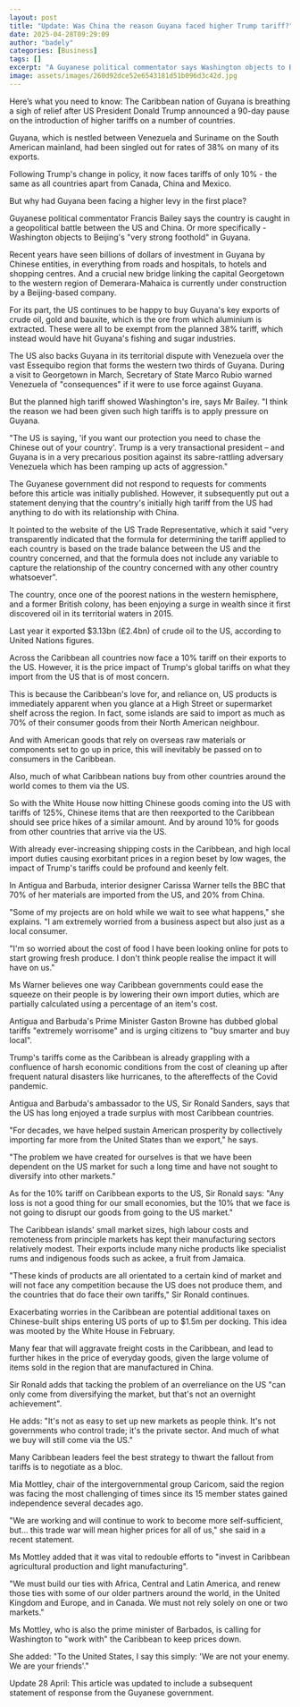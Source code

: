 ```yaml
---
layout: post
title: "Update: Was China the reason Guyana faced higher Trump tariff?"
date: 2025-04-28T09:29:09
author: "badely"
categories: [Business]
tags: []
excerpt: "A Guyanese political commentator says Washington objects to Beijing's 'very strong foothold' in the country."
image: assets/images/260d92dce52e6543181d51b096d3c42d.jpg
---
```


Here’s what you need to know: The Caribbean nation of Guyana is breathing a sigh of relief after US President Donald Trump announced a 90-day pause on the introduction of higher tariffs on a number of countries.

Guyana, which is nestled between Venezuela and Suriname on the South American mainland, had been singled out for rates of 38% on many of its exports.

Following Trump's change in policy, it now faces tariffs of only 10% - the same as all countries apart from Canada, China and Mexico.

But why had Guyana been facing a higher levy in the first place?

Guyanese political commentator Francis Bailey says the country is caught in a geopolitical battle between the US and China. Or more specifically - Washington objects to Beijing's "very strong foothold" in Guyana.

Recent years have seen billions of dollars of investment in Guyana by Chinese entities, in everything from roads and hospitals, to hotels and shopping centres. And a crucial new bridge linking the capital Georgetown to the western region of Demerara-Mahaica is currently under construction by a Beijing-based company.

For its part, the US continues to be happy to buy Guyana's key exports of crude oil, gold and bauxite, which is the ore from which aluminium is extracted. These were all to be exempt from the planned 38% tariff, which instead would have hit Guyana's fishing and sugar industries.

The US also backs Guyana in its territorial dispute with Venezuela over the vast Essequibo region that forms the western two thirds of Guyana. During a visit to Georgetown in March, Secretary of State Marco Rubio warned Venezuela of "consequences" if it were to use force against Guyana.

But the planned high tariff showed Washington's ire, says Mr Bailey. "I think the reason we had been given such high tariffs is to apply pressure on Guyana.

"The US is saying, 'if you want our protection you need to chase the Chinese out of your country'. Trump is a very transactional president – and Guyana is in a very precarious position against its sabre-rattling adversary Venezuela which has been ramping up acts of aggression."

The Guyanese government did not respond to requests for comments before this article was initially published. However, it subsequently put out a statement denying that the country's initially high tariff from the US had anything to do with its relationship with China.

It pointed to the website of the US Trade Representative, which it said "very transparently indicated that the formula for determining the tariff applied to each country is based on the trade balance between the US and the country concerned, and that the formula does not include any variable to capture the relationship of the country concerned with any other country whatsoever".

The country, once one of the poorest nations in the western hemisphere, and a former British colony, has been enjoying a surge in wealth since it first discovered oil in its territorial waters in 2015.

Last year it exported $3.13bn (£2.4bn) of crude oil to the US, according to United Nations figures.

Across the Caribbean all countries now face a 10% tariff on their exports to the US. However, it is the price impact of Trump's global tariffs on what they import from the US that is of most concern.

This is because the Caribbean's love for, and reliance on, US products is immediately apparent when you glance at a High Street or supermarket shelf across the region. In fact, some islands are said to import as much as 70% of their consumer goods from their North American neighbour.

And with American goods that rely on overseas raw materials or components set to go up in price, this will inevitably be passed on to consumers in the Caribbean.

Also, much of what Caribbean nations buy from other countries around the world comes to them via the US.

So with the White House now hitting Chinese goods coming into the US with tariffs of 125%, Chinese items that are then reexported to the Caribbean should see price hikes of a similar amount. And by around 10% for goods from other countries that arrive via the US.

With already ever-increasing shipping costs in the Caribbean, and high local import duties causing exorbitant prices in a region beset by low wages, the impact of Trump's tariffs could be profound and keenly felt.

In Antigua and Barbuda, interior designer Carissa Warner tells the BBC that 70% of her materials are imported from the US, and 20% from China.

"Some of my projects are on hold while we wait to see what happens," she explains. "I am extremely worried from a business aspect but also just as a local consumer.

"I'm so worried about the cost of food I have been looking online for pots to start growing fresh produce. I don't think people realise the impact it will have on us."

Ms Warner believes one way Caribbean governments could ease the squeeze on their people is by lowering their own import duties, which are partially calculated using a percentage of an item's cost.

Antigua and Barbuda's Prime Minister Gaston Browne has dubbed global tariffs "extremely worrisome" and is urging citizens to "buy smarter and buy local".

Trump's tariffs come as the Caribbean is already grappling with a confluence of harsh economic conditions from the cost of cleaning up after frequent natural disasters like hurricanes, to the aftereffects of the Covid pandemic.

Antigua and Barbuda's ambassador to the US, Sir Ronald Sanders, says that the US has long enjoyed a trade surplus with most Caribbean countries.

"For decades, we have helped sustain American prosperity by collectively importing far more from the United States than we export," he says.

"The problem we have created for ourselves is that we have been dependent on the US market for such a long time and have not sought to diversify into other markets."

As for the 10% tariff on Caribbean exports to the US, Sir Ronald says: "Any loss is not a good thing for our small economies, but the 10% that we face is not going to disrupt our goods from going to the US market."

The Caribbean islands' small market sizes, high labour costs and remoteness from principle markets has kept their manufacturing sectors relatively modest. Their exports include many niche products like specialist rums and indigenous foods such as ackee, a fruit from Jamaica.

"These kinds of products are all orientated to a certain kind of market and will not face any competition because the US does not produce them, and the countries that do face their own tariffs," Sir Ronald continues.

Exacerbating worries in the Caribbean are potential additional taxes on Chinese-built ships entering US ports of up to $1.5m per docking. This idea was mooted by the White House in February.

Many fear that will aggravate freight costs in the Caribbean, and lead to further hikes in the price of everyday goods, given the large volume of items sold in the region that are manufactured in China.

Sir Ronald adds that tacking the problem of an overreliance on the US "can only come from diversifying the market, but that's not an overnight achievement".

He adds: "It's not as easy to set up new markets as people think. It's not governments who control trade; it's the private sector. And much of what we buy will still come via the US."

Many Caribbean leaders feel the best strategy to thwart the fallout from tariffs is to negotiate as a bloc.

Mia Mottley, chair of the intergovernmental group Caricom, said the region was facing the most challenging of times since its 15 member states gained independence several decades ago.

"We are working and will continue to work to become more self-sufficient, but… this trade war will mean higher prices for all of us," she said in a recent statement.

Ms Mottley added that it was vital to redouble efforts to "invest in Caribbean agricultural production and light manufacturing".

"We must build our ties with Africa, Central and Latin America, and renew those ties with some of our older partners around the world, in the United Kingdom and Europe, and in Canada. We must not rely solely on one or two markets."

Ms Mottley, who is also the prime minister of Barbados, is calling for Washington to "work with" the Caribbean to keep prices down.

She added: "To the United States, I say this simply: 'We are not your enemy. We are your friends'."

Update 28 April: This article was updated to include a subsequent statement of response from the Guyanese government.

